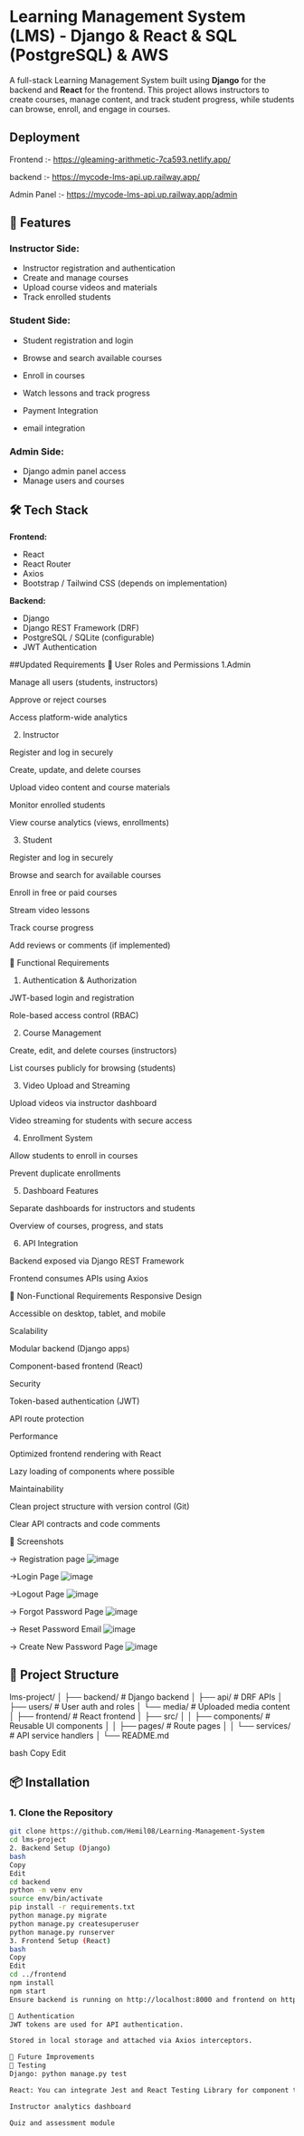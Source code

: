 # Learning Management System (LMS) - Django & React & SQL (PostgreSQL) & AWS

A full-stack Learning Management System built using **Django** for the backend and **React** for the frontend. 
This project allows instructors to create courses, manage content, and track student progress, while students can browse, enroll, and engage in courses.

## Deployment

Frontend :- https://gleaming-arithmetic-7ca593.netlify.app/

backend :- https://mycode-lms-api.up.railway.app/

Admin Panel :- https://mycode-lms-api.up.railway.app/admin

## 🚀 Features

### Instructor Side:
- Instructor registration and authentication
- Create and manage courses
- Upload course videos and materials
- Track enrolled students

### Student Side:
- Student registration and login
- Browse and search available courses
- Enroll in courses
- Watch lessons and track progress
- Payment Integration
  
- email integration

### Admin Side:
- Django admin panel access
- Manage users and courses

## 🛠️ Tech Stack

**Frontend:**
- React
- React Router
- Axios
- Bootstrap / Tailwind CSS (depends on implementation)

**Backend:**
- Django
- Django REST Framework (DRF)
- PostgreSQL / SQLite (configurable)
- JWT Authentication

##Updated Requirements
🔹 User Roles and Permissions
1.Admin

Manage all users (students, instructors)

Approve or reject courses

Access platform-wide analytics

2. Instructor

Register and log in securely

Create, update, and delete courses

Upload video content and course materials

Monitor enrolled students

View course analytics (views, enrollments)

3. Student

Register and log in securely

Browse and search for available courses

Enroll in free or paid courses

Stream video lessons

Track course progress

Add reviews or comments (if implemented)

🔹 Functional Requirements

1. Authentication & Authorization

JWT-based login and registration

Role-based access control (RBAC)

2. Course Management

Create, edit, and delete courses (instructors)

List courses publicly for browsing (students)

3. Video Upload and Streaming

Upload videos via instructor dashboard

Video streaming for students with secure access

4. Enrollment System

Allow students to enroll in courses

Prevent duplicate enrollments

5. Dashboard Features

Separate dashboards for instructors and students

Overview of courses, progress, and stats

6. API Integration

Backend exposed via Django REST Framework

Frontend consumes APIs using Axios

🔹 Non-Functional Requirements
Responsive Design

Accessible on desktop, tablet, and mobile

Scalability

Modular backend (Django apps)

Component-based frontend (React)

Security

Token-based authentication (JWT)

API route protection

Performance

Optimized frontend rendering with React

Lazy loading of components where possible

Maintainability

Clean project structure with version control (Git)

Clear API contracts and code comments

📸 Screenshots

-> Registration page
![image](https://github.com/user-attachments/assets/fc1eb683-f55f-456b-981f-636de1ae4999)

->Login Page
![image](https://github.com/user-attachments/assets/a8e28123-314b-4026-911e-2650e3ba0eb6)

->Logout Page
![image](https://github.com/user-attachments/assets/ef0bd7d3-3924-48f1-89ad-215f0c429775)

-> Forgot Password Page
![image](https://github.com/user-attachments/assets/796edd6e-74f4-4a1f-b6af-6ca34aed7603)

-> Reset Password Email 
![image](https://github.com/user-attachments/assets/b146900d-811b-4827-b2d5-7301c43d7ea7)

-> Create New Password Page
![image](https://github.com/user-attachments/assets/0539a6a0-19d8-441c-a414-e626445bad79)


## 📂 Project Structure

lms-project/
│
├── backend/ # Django backend
│ ├── api/ # DRF APIs
│ ├── users/ # User auth and roles
│ └── media/ # Uploaded media content
│
├── frontend/ # React frontend
│ ├── src/
│ │ ├── components/ # Reusable UI components
│ │ ├── pages/ # Route pages
│ │ └── services/ # API service handlers
│
└── README.md

bash
Copy
Edit

## 📦 Installation

### 1. Clone the Repository
```bash
git clone https://github.com/Hemil08/Learning-Management-System
cd lms-project
2. Backend Setup (Django)
bash
Copy
Edit
cd backend
python -m venv env
source env/bin/activate
pip install -r requirements.txt
python manage.py migrate
python manage.py createsuperuser
python manage.py runserver
3. Frontend Setup (React)
bash
Copy
Edit
cd ../frontend
npm install
npm start
Ensure backend is running on http://localhost:8000 and frontend on http://localhost:3000.

🔐 Authentication
JWT tokens are used for API authentication.

Stored in local storage and attached via Axios interceptors.

📌 Future Improvements
🧪 Testing
Django: python manage.py test

React: You can integrate Jest and React Testing Library for component testing.

Instructor analytics dashboard

Quiz and assessment module

